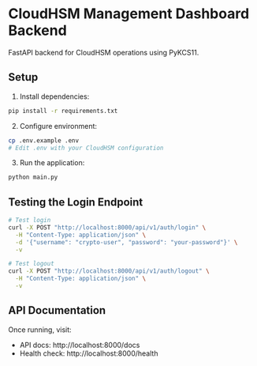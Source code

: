 # CloudHSM Management Dashboard Backend

FastAPI backend for CloudHSM operations using PyKCS11.

## Setup

1. Install dependencies:
```bash
pip install -r requirements.txt
```

2. Configure environment:
```bash
cp .env.example .env
# Edit .env with your CloudHSM configuration
```

3. Run the application:
```bash
python main.py
```

## Testing the Login Endpoint

```bash
# Test login
curl -X POST "http://localhost:8000/api/v1/auth/login" \
  -H "Content-Type: application/json" \
  -d '{"username": "crypto-user", "password": "your-password"}' \
  -v

# Test logout
curl -X POST "http://localhost:8000/api/v1/auth/logout" \
  -H "Content-Type: application/json" \
  -v
```

## API Documentation

Once running, visit:
- API docs: http://localhost:8000/docs
- Health check: http://localhost:8000/health